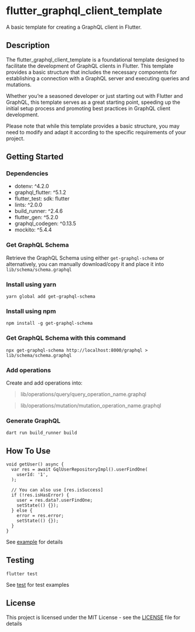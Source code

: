 # flutter_graphql_client_template
A basic template for creating a GraphQL client in Flutter.
## Description
The flutter_graphql_client_template is a foundational template designed to facilitate the development of GraphQL clients in Flutter. This template provides a basic structure that includes the necessary components for establishing a connection with a GraphQL server and executing queries and mutations.

Whether you’re a seasoned developer or just starting out with Flutter and GraphQL, this template serves as a great starting point, speeding up the initial setup process and promoting best practices in GraphQL client development.

Please note that while this template provides a basic structure, you may need to modify and adapt it according to the specific requirements of your project. 
## Getting Started
### Dependencies
* dotenv: ^4.2.0
* graphql_flutter: ^5.1.2
* flutter_test:
    sdk: flutter
* lints: ^2.0.0
* build_runner: ^2.4.6
* flutter_gen: ^5.2.0
* graphql_codegen: ^0.13.5
* mockito: ^5.4.4


### Get GraphQL Schema
Retrieve the GraphQL Schema using either `get-graphql-schema` or alternatively, you can manually download/copy it and place it into `lib/schema/schema.graphql`
### Install using yarn
```
yarn global add get-graphql-schema
```

### Install using npm
```
npm install -g get-graphql-schema
```
### Get GraphQL Schema with this command
```
npx get-graphql-schema http://localhost:8000/graphql > lib/schema/schema.graphql
```

### Add operations
Create and add operations into:

> lib/operations/query/query_operation_name.graphql

> lib/operations/mutation/mutation_operation_name.graphql

### Generate GraphQL
```
dart run build_runner build
```
## How To Use
```
void getUser() async {
  var res = await GqlUserRepositoryImpl().userFindOne(
    userId: '1',
  );

  // You can also use [res.isSuccess]
  if (!res.isHasError) {
    user = res.data?.userFindOne;
    setState(() {});
  } else {
    error = res.error;
    setState(() {});
  }
}
```
See [example](example/lib/main.dart) for details
## Testing
```
flutter test
```
See [test](test/) for test examples

## License
This project is licensed under the MIT License - see the [LICENSE](LICENSE) file for details
